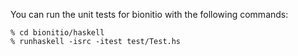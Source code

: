 You can run the unit tests for bionitio with the following commands:
```
% cd bionitio/haskell
% runhaskell -isrc -itest test/Test.hs
```
